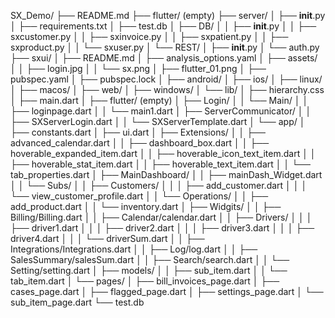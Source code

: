 SX_Demo/
├── README.md
├── flutter/                     (empty)
├── server/
│   ├── __init__.py
│   ├── requirements.txt
│   ├── test.db
│   ├── DB/
│   │   ├── __init__.py
│   │   ├── sxcustomer.py
│   │   ├── sxinvoice.py
│   │   ├── sxpatient.py
│   │   ├── sxproduct.py
│   │   └── sxuser.py
│   └── REST/
│       ├── __init__.py
│       └── auth.py
├── sxui/
│   ├── README.md
│   ├── analysis_options.yaml
│   ├── assets/
│   │   ├── login.jpg
│   │   └── sx.png
│   ├── flutter_01.png
│   ├── pubspec.yaml
│   ├── pubspec.lock
│   ├── android/
│   ├── ios/
│   ├── linux/
│   ├── macos/
│   ├── web/
│   ├── windows/
│   └── lib/
│       ├── hierarchy.css
│       ├── main.dart
│       ├── flutter/           (empty)
│       ├── Login/
│       │   └── Main/
│       │       ├── loginpage.dart
│       │       └── main1.dart
│       ├── ServerCommunicator/
│       │   ├── SXServerLogin.dart
│       │   └── SXServerTemplate.dart
│       └── app/
│           ├── constants.dart
│           ├── ui.dart
│           ├── Extensions/
│           │   ├── advanced_calendar.dart
│           │   ├── dashboard_box.dart
│           │   ├── hoverable_expanded_item.dart
│           │   ├── hoverable_icon_text_item.dart
│           │   ├── hoverable_stat_item.dart
│           │   ├── hoverable_text_item.dart
│           │   └── tab_properties.dart
│           ├── MainDashboard/
│           │   ├── mainDash_Widget.dart
│           │   └── Subs/
│           │       ├── Customers/
│           │       │   ├── add_customer.dart
│           │       │   └── view_customer_profile.dart
│           │       └── Operations/
│           │           ├── add_product.dart
│           │           └── inventory.dart
│           ├── Widgits/
│           │   ├── Billing/Billing.dart
│           │   ├── Calendar/calendar.dart
│           │   ├── Drivers/
│           │   │   ├── driver1.dart
│           │   │   ├── driver2.dart
│           │   │   ├── driver3.dart
│           │   │   ├── driver4.dart
│           │   │   └── driverSum.dart
│           │   ├── Integrations/Integrations.dart
│           │   ├── Log/log.dart
│           │   ├── SalesSummary/salesSum.dart
│           │   ├── Search/search.dart
│           │   └── Setting/setting.dart
│           ├── models/
│           │   ├── sub_item.dart
│           │   └── tab_item.dart
│           └── pages/
│               ├── bill_invoices_page.dart
│               ├── cases_page.dart
│               ├── flagged_page.dart
│               ├── settings_page.dart
│               └── sub_item_page.dart
└── test.db
